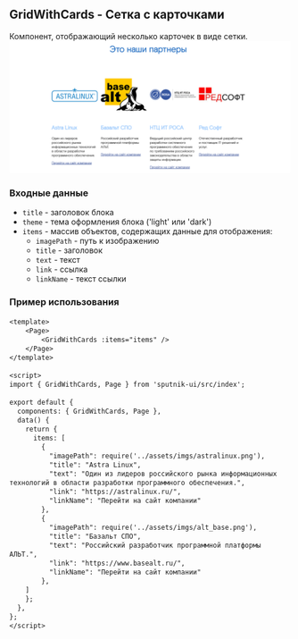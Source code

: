 ## GridWithCards - Сетка с карточками
Компонент, отображающий несколько карточек в виде сетки.
![alt text](docs-images/gridWithCards.png)
### Входные данные

* `title` - заголовок блока
* `theme` - тема оформления блока ('light' или 'dark')
* `items` - массив объектов, содержащих данные для отображения:
  * `imagePath` - путь к изображению
  * `title` - заголовок
  * `text` - текст
  * `link` - ссылка
  * `linkName` - текст ссылки

### Пример использования
```
<template>
    <Page>
        <GridWithCards :items="items" />
    </Page>
</template>

<script>
import { GridWithCards, Page } from 'sputnik-ui/src/index';

export default {
  components: { GridWithCards, Page },
  data() {
    return {
      items: [  
        {  
          "imagePath": require('../assets/imgs/astralinux.png'),  
          "title": "Astra Linux",  
          "text": "Один из лидеров российского рынка информационных технологий в области разработки программного обеспечения.",  
          "link": "https://astralinux.ru/",  
          "linkName": "Перейти на сайт компании"  
        },  
        {  
          "imagePath": require('../assets/imgs/alt_base.png'),  
          "title": "Базальт СПО",  
          "text": "Российский разработчик программной платформы АЛЬТ.",  
          "link": "https://www.basealt.ru/",  
          "linkName": "Перейти на сайт компании"  
        },  
    ]  
    };
  },
};
</script>
```